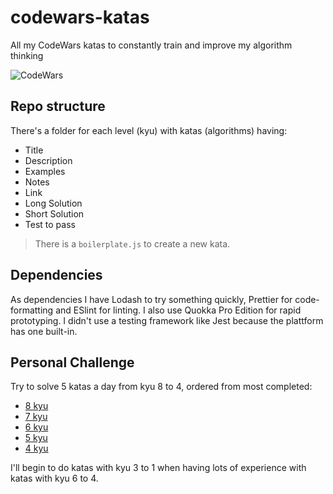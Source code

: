 # codewars-katas
All my CodeWars katas to constantly train and improve my algorithm thinking

![CodeWars](https://simpleicons.org/icons/codewars.svg "CodeWars")

## Repo structure
There's a folder for each level (kyu) with katas (algorithms) having:
  * Title
  * Description
  * Examples
  * Notes
  * Link
  * Long Solution
  * Short Solution
  * Test to pass

> There is a `boilerplate.js` to create a new kata.
 
## Dependencies
As dependencies I have Lodash to try something quickly, Prettier for code-formatting and ESlint for linting. I also use Quokka Pro Edition for rapid prototyping.
I didn't use a testing framework like Jest because the plattform has one built-in.

## Personal Challenge
Try to solve 5 katas a day from kyu 8 to 4, ordered from most completed:
* [8 kyu](https://www.codewars.com/kata/search/my-languages?q=&r%5B%5D=-8&beta=false&order_by=total_completed+desc)
* [7 kyu](https://www.codewars.com/kata/search/my-languages?q=&r%5B%5D=-7&beta=false&order_by=total_completed+desc)
* [6 kyu](https://www.codewars.com/kata/search/my-languages?q=&r%5B%5D=-6&beta=false&order_by=total_completed+desc)
* [5 kyu](https://www.codewars.com/kata/search/my-languages?q=&r%5B%5D=-5&beta=false&order_by=total_completed+desc)
* [4 kyu](https://www.codewars.com/kata/search/my-languages?q=&r%5B%5D=-4&beta=false&order_by=total_completed+desc)

I'll begin to do katas with kyu 3 to 1 when having lots of experience with katas with kyu 6 to 4.